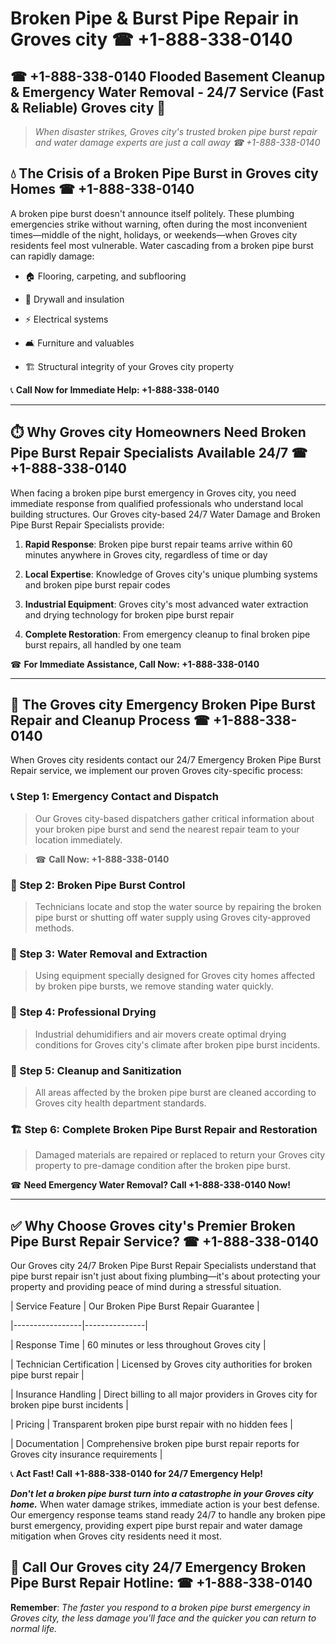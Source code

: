 # Broken Pipe & Burst Pipe Repair in Groves city ☎ +1-888-338-0140  
## ☎ +1-888-338-0140 Flooded Basement Cleanup & Emergency Water Removal - 24/7 Service (Fast & Reliable) Groves city 🚨  

> *When disaster strikes, Groves city's trusted broken pipe burst repair and water damage experts are just a call away ☎ +1-888-338-0140*  

## 💧 The Crisis of a Broken Pipe Burst in Groves city Homes ☎ +1-888-338-0140  

A broken pipe burst doesn't announce itself politely. These plumbing emergencies strike without warning, often during the most inconvenient times—middle of the night, holidays, or weekends—when Groves city residents feel most vulnerable. Water cascading from a broken pipe burst can rapidly damage:  

* 🏠 Flooring, carpeting, and subflooring  
* 🧱 Drywall and insulation  
* ⚡ Electrical systems  
* 🛋️ Furniture and valuables  
* 🏗️ Structural integrity of your Groves city property  

📞 **Call Now for Immediate Help: +1-888-338-0140**  

---  

## ⏱️ Why Groves city Homeowners Need Broken Pipe Burst Repair Specialists Available 24/7 ☎ +1-888-338-0140  

When facing a broken pipe burst emergency in Groves city, you need immediate response from qualified professionals who understand local building structures. Our Groves city-based 24/7 Water Damage and Broken Pipe Burst Repair Specialists provide:  

1. **Rapid Response**: Broken pipe burst repair teams arrive within 60 minutes anywhere in Groves city, regardless of time or day  
2. **Local Expertise**: Knowledge of Groves city's unique plumbing systems and broken pipe burst repair codes  
3. **Industrial Equipment**: Groves city's most advanced water extraction and drying technology for broken pipe burst repair  
4. **Complete Restoration**: From emergency cleanup to final broken pipe burst repairs, all handled by one team  

☎ **For Immediate Assistance, Call Now: +1-888-338-0140**  

---  

## 🔧 The Groves city Emergency Broken Pipe Burst Repair and Cleanup Process ☎ +1-888-338-0140  

When Groves city residents contact our 24/7 Emergency Broken Pipe Burst Repair service, we implement our proven Groves city-specific process:  

### 📞 Step 1: Emergency Contact and Dispatch  
> Our Groves city-based dispatchers gather critical information about your broken pipe burst and send the nearest repair team to your location immediately.  
> ☎ **Call Now: +1-888-338-0140**  

### 🚿 Step 2: Broken Pipe Burst Control  
> Technicians locate and stop the water source by repairing the broken pipe burst or shutting off water supply using Groves city-approved methods.  

### 🌊 Step 3: Water Removal and Extraction  
> Using equipment specially designed for Groves city homes affected by broken pipe bursts, we remove standing water quickly.  

### 💨 Step 4: Professional Drying  
> Industrial dehumidifiers and air movers create optimal drying conditions for Groves city's climate after broken pipe burst incidents.  

### 🧼 Step 5: Cleanup and Sanitization  
> All areas affected by the broken pipe burst are cleaned according to Groves city health department standards.  

### 🏗️ Step 6: Complete Broken Pipe Burst Repair and Restoration  
> Damaged materials are repaired or replaced to return your Groves city property to pre-damage condition after the broken pipe burst.  

☎ **Need Emergency Water Removal? Call +1-888-338-0140 Now!**  

---  

## ✅ Why Choose Groves city's Premier Broken Pipe Burst Repair Service? ☎ +1-888-338-0140  

Our Groves city 24/7 Broken Pipe Burst Repair Specialists understand that pipe burst repair isn't just about fixing plumbing—it's about protecting your property and providing peace of mind during a stressful situation.  

| Service Feature | Our Broken Pipe Burst Repair Guarantee |  
|-----------------|---------------|  
| Response Time | 60 minutes or less throughout Groves city |  
| Technician Certification | Licensed by Groves city authorities for broken pipe burst repair |  
| Insurance Handling | Direct billing to all major providers in Groves city for broken pipe burst incidents |  
| Pricing | Transparent broken pipe burst repair with no hidden fees |  
| Documentation | Comprehensive broken pipe burst repair reports for Groves city insurance requirements |  

📞 **Act Fast! Call +1-888-338-0140 for 24/7 Emergency Help!**  

***Don't let a broken pipe burst turn into a catastrophe in your Groves city home.*** When water damage strikes, immediate action is your best defense. Our emergency response teams stand ready 24/7 to handle any broken pipe burst emergency, providing expert pipe burst repair and water damage mitigation when Groves city residents need it most.  

## 📱 Call Our Groves city 24/7 Emergency Broken Pipe Burst Repair Hotline: ☎ +1-888-338-0140  

**Remember**: *The faster you respond to a broken pipe burst emergency in Groves city, the less damage you'll face and the quicker you can return to normal life.*